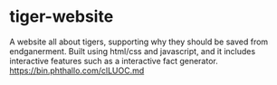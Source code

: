 # tiger-website
A website all about tigers, supporting why they should be saved from endganerment. Built using html/css and javascript, and it includes interactive features such as a interactive fact generator. 
https://bin.phthallo.com/clLUOC.md
